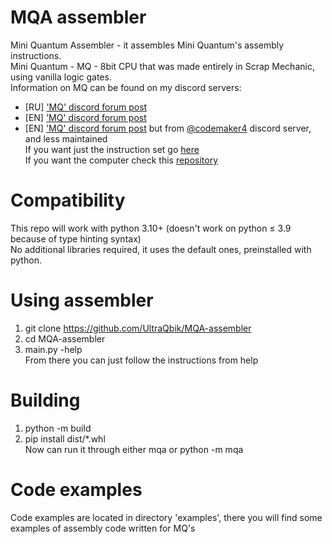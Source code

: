 # MQA assembler
Mini Quantum Assembler - it assembles Mini Quantum's assembly instructions.<br/>
Mini Quantum - MQ - 8bit CPU that was made entirely in Scrap Mechanic, using vanilla logic gates.<br/>
Information on MQ can be found on my discord servers:<br/>
- [RU] ['MQ' discord forum post](https://discord.com/channels/863390692591665152/1119025865968341002)
- [EN] ['MQ' discord forum post](https://discord.com/channels/860450204000059412/1204119619036516352)
- [EN] ['MQ' discord forum post](https://discord.com/channels/532624495081422869/1171195234391167067) but from [@codemaker4](https://github.com/codemaker4) discord server, and less maintained
<br/>If you want just the instruction set go [here](https://docs.google.com/spreadsheets/d/1Sl82E1pRsVYuFbP9roWOJOsSJ4JLtFiOXaD3Rq9oaJI/edit#gid=0)
<br/>If you want the computer check this [repository](https://github.com/UltraQbik/SMC-MQ-CPU)

# Compatibility
This repo will work with python 3.10+ (doesn't work on python ≤ 3.9 because of type hinting syntax)<br/>
No additional libraries required, it uses the default ones, preinstalled with python.
# Using assembler
1. git clone https://github.com/UltraQbik/MQA-assembler
2. cd MQA-assembler
3. main.py -help
<br/>From there you can just follow the instructions from help
# Building
1. python -m build
2. pip install dist/\*.whl
<br/>Now can run it through either mqa or python -m mqa
# Code examples
Code examples are located in directory 'examples', there you will find some examples of assembly code written for MQ's
